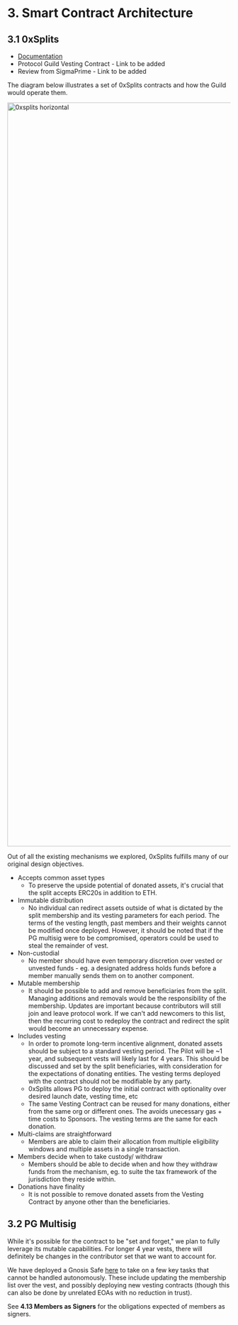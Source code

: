 # 3. Smart Contract Architecture

## 3.1 0xSplits

- [Documentation](https://docs.0xsplits.xyz/)
- Protocol Guild Vesting Contract - Link to be added
- Review from SigmaPrime - Link to be added

The diagram below illustrates a set of 0xSplits contracts and how the Guild would operate them. 

<img width="1678" alt="0xsplits horizontal" src="https://user-images.githubusercontent.com/80278162/165566934-573410ee-2599-4917-95b9-c55ed7d76e20.png">

Out of all the existing mechanisms we explored, 0xSplits fulfills many of our original design objectives. 

- Accepts common asset types
  - To preserve the upside potential of donated assets, it's crucial that the split accepts ERC20s in addition to ETH.
- Immutable distribution
  - No individual can redirect assets outside of what is dictated by the split membership and its vesting parameters for each period. The terms of the vesting length, past members and their weights cannot be modified once deployed. However, it should be noted that if the PG multisig were to be compromised, operators could be used to steal the remainder of vest.
- Non-custodial
  - No member should have even temporary discretion over vested or unvested funds - eg. a designated address holds funds before a member manually sends them on to another component.
- Mutable membership
  - It should be possible to add and remove beneficiaries from the split. Managing additions and removals would be the responsibility of the membership. Updates are important because contributors will still join and leave protocol work. If we can't add newcomers to this list, then the recurring cost to redeploy the contract and redirect the split would become an unnecessary expense.
- Includes vesting
  - In order to promote long-term incentive alignment, donated assets should be subject to a standard vesting period. The Pilot will be ~1 year, and subsequent vests will likely last for 4 years. This should be discussed and set by the split beneficiaries, with consideration for the expectations of donating entities. The vesting terms deployed with the contract should not be modifiable by any party.
  - 0xSplits allows PG to deploy the initial contract with optionality over desired launch date, vesting time, etc
  - The same Vesting Contract can be reused for many donations, either from the same org or different ones. The avoids unecessary gas + time costs to Sponsors. The vesting terms are the same for each donation.
- Multi-claims are straightforward
  - Members are able to claim their allocation from multiple eligibility windows and multiple assets in a single transaction.
- Members decide when to take custody/ withdraw
  - Members should be able to decide when and how they withdraw funds from the mechanism, eg. to suite the tax framework of the jurisdiction they reside within.
- Donations have finality
  - It is not possible to remove donated assets from the Vesting Contract by anyone other than the beneficiaries.

## 3.2 PG Multisig

While it's possible for the contract to be "set and forget," we plan to fully leverage its mutable capabilities. For longer 4 year vests, there will definitely be changes in the contributor set that we want to account for.

We have deployed a Gnosis Safe [here](https://gnosis-safe.io/app/eth:0xF6CBDd6Ea6EC3C4359e33de0Ac823701Cc56C6c4/balances) to take on a few key tasks that cannot be handled autonomously. These include updating the membership list over the vest, and possibly deploying new vesting contracts (though this can also be done by unrelated EOAs with no reduction in trust).

See **4.13 Members as Signers** for the obligations expected of members as signers.
